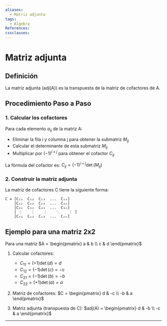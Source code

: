```yaml
---
aliases:
  - Matriz adjunta
tags:
  - Algebra
References: 
cssclasses:
---
```

# Matriz adjunta

## Definición
La matriz adjunta (adj(A)) es la transpuesta de la matriz de cofactores de A.

## Procedimiento Paso a Paso

### 1. Calcular los cofactores
Para cada elemento $a_{ij}$ de la matriz A:
- Eliminar la fila i y columna j para obtener la submatriz $M_{ij}$
- Calcular el determinante de esta submatriz $M_{ij}$
- Multiplicar por $(-1)^{i+j}$ para obtener el cofactor $C_{ij}$

La fórmula del cofactor es:
$C_{ij} = (-1)^{i+j} \det(M_{ij})$

### 2. Construir la matriz adjunta
La matriz de cofactores C tiene la siguiente forma:
```
C = [C₁₁  C₁₂  C₁₃  ...  C₁ₙ]
    [C₂₁  C₂₂  C₂₃  ...  C₂ₙ]
    [C₃₁  C₃₂  C₃₃  ...  C₃ₙ]
    [ ⋮    ⋮    ⋮    ⋱    ⋮ ]
    [Cₙ₁  Cₙ₂  Cₙ₃  ...  Cₙₙ]
```



## Ejemplo para una matriz 2x2
Para una matriz $A = \begin{pmatrix} a & b \\ c & d \end{pmatrix}$

1. Calcular cofactores:
   - $C_{11} = (+1)\det(d) = d$
   - $C_{12} = (-1)\det(c) = -c$
   - $C_{21} = (-1)\det(b) = -b$
   - $C_{22} = (+1)\det(a) = a$

2. Matriz de cofactores:
   $C = \begin{pmatrix} d & -c \\ -b & a \end{pmatrix}$

3. Matriz adjunta (transpuesta de C):
   $adj(A) = \begin{pmatrix} d & -b \\ -c & a \end{pmatrix}$


***
